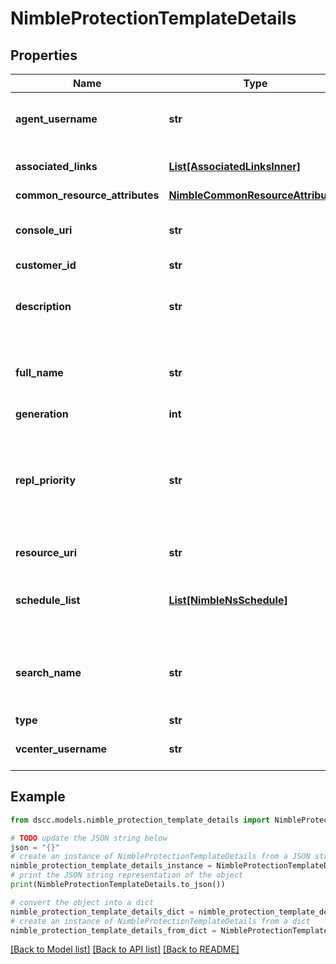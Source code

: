 # NimbleProtectionTemplateDetails


## Properties

Name | Type | Description | Notes
------------ | ------------- | ------------- | -------------
**agent_username** | **str** | Generic Backup agent username. | [optional] 
**associated_links** | [**List[AssociatedLinksInner]**](AssociatedLinksInner.md) | Associated Links Details | [optional] 
**common_resource_attributes** | [**NimbleCommonResourceAttributes**](NimbleCommonResourceAttributes.md) |  | [optional] 
**console_uri** | **str** | consoleUri for detailed storage object | [optional] 
**customer_id** | **str** | customerId | [optional] 
**description** | **str** | Text description of protection template. | [optional] 
**full_name** | **str** | Fully qualified name of protection template. | [optional] 
**generation** | **int** | generation | [optional] 
**repl_priority** | **str** | Replication priority for the protection template with the following choices: {normal | high}. Possible values:&#39;normal&#39;, &#39;high&#39;. | [optional] 
**resource_uri** | **str** | Link to the object URI | [optional] 
**schedule_list** | [**List[NimbleNsSchedule]**](NimbleNsSchedule.md) | List of schedules for this protection policy. | [optional] 
**search_name** | **str** | Name of protection template used for object search. | [optional] 
**type** | **str** | type | [optional] 
**vcenter_username** | **str** | VMware vCenter username. | [optional] 

## Example

```python
from dscc.models.nimble_protection_template_details import NimbleProtectionTemplateDetails

# TODO update the JSON string below
json = "{}"
# create an instance of NimbleProtectionTemplateDetails from a JSON string
nimble_protection_template_details_instance = NimbleProtectionTemplateDetails.from_json(json)
# print the JSON string representation of the object
print(NimbleProtectionTemplateDetails.to_json())

# convert the object into a dict
nimble_protection_template_details_dict = nimble_protection_template_details_instance.to_dict()
# create an instance of NimbleProtectionTemplateDetails from a dict
nimble_protection_template_details_from_dict = NimbleProtectionTemplateDetails.from_dict(nimble_protection_template_details_dict)
```
[[Back to Model list]](../README.md#documentation-for-models) [[Back to API list]](../README.md#documentation-for-api-endpoints) [[Back to README]](../README.md)


